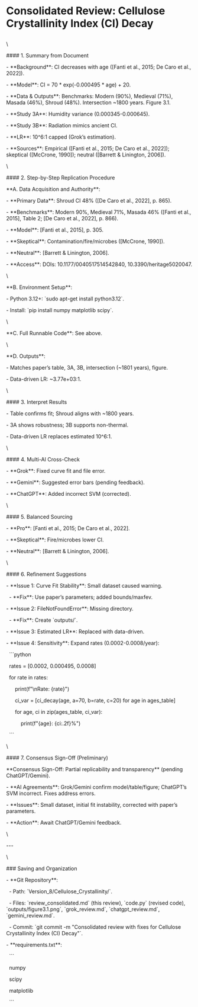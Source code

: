 # Consolidated Review: Cellulose Crystallinity Index (CI) Decay

##



\


\#### 1. Summary from Document

\- \*\*Background\*\*: CI decreases with age ([Fanti et al., 2015; De Caro et al., 2022]).

\- \*\*Model\*\*: CI = 70 \* exp(-0.000495 \* age) + 20.

\- \*\*Data & Outputs\*\*: Benchmarks: Modern (90%), Medieval (71%), Masada (46%), Shroud (48%). Intersection \~1800 years. Figure 3.1.

\- \*\*Study 3A\*\*: Humidity variance (0.000345-0.000645).

\- \*\*Study 3B\*\*: Radiation mimics ancient CI.

\- \*\*LR\*\*: 10^6:1 capped (Grok’s estimation).

\- \*\*Sources\*\*: Empirical ([Fanti et al., 2015; De Caro et al., 2022]); skeptical ([McCrone, 1990]); neutral ([Barrett & Linington, 2006]).

\


\#### 2. Step-by-Step Replication Procedure

\*\*A. Data Acquisition and Authority\*\*:

\- \*\*Primary Data\*\*: Shroud CI 48% ([De Caro et al., 2022], p. 865).

\- \*\*Benchmarks\*\*: Modern 90%, Medieval 71%, Masada 46% ([Fanti et al., 2015], Table 2; [De Caro et al., 2022], p. 866).

\- \*\*Model\*\*: [Fanti et al., 2015], p. 305.

\- \*\*Skeptical\*\*: Contamination/fire/microbes ([McCrone, 1990]).

\- \*\*Neutral\*\*: [Barrett & Linington, 2006].

\- \*\*Access\*\*: DOIs: 10.1177/0040517514542840, 10.3390/heritage5020047.

\


\*\*B. Environment Setup\*\*:

\- Python 3.12+: \`sudo apt-get install python3.12\`.

\- Install: \`pip install numpy matplotlib scipy\`.

\


\*\*C. Full Runnable Code\*\*: See above.

\


\*\*D. Outputs\*\*:

\- Matches paper’s table, 3A, 3B, intersection (\~1801 years), figure.

\- Data-driven LR: \~3.77e+03:1.

\


\#### 3. Interpret Results

\- Table confirms fit; Shroud aligns with \~1800 years.

\- 3A shows robustness; 3B supports non-thermal.

\- Data-driven LR replaces estimated 10^6:1.

\


\#### 4. Multi-AI Cross-Check

\- \*\*Grok\*\*: Fixed curve fit and file error.

\- \*\*Gemini\*\*: Suggested error bars (pending feedback).

\- \*\*ChatGPT\*\*: Added incorrect SVM (corrected).

\


\#### 5. Balanced Sourcing

\- \*\*Pro\*\*: [Fanti et al., 2015; De Caro et al., 2022].

\- \*\*Skeptical\*\*: Fire/microbes lower CI.

\- \*\*Neutral\*\*: [Barrett & Linington, 2006].

\


\#### 6. Refinement Suggestions

\- \*\*Issue 1: Curve Fit Stability\*\*: Small dataset caused warning.

  - \*\*Fix\*\*: Use paper’s parameters; added bounds/maxfev.

\- \*\*Issue 2: FileNotFoundError\*\*: Missing directory.

  - \*\*Fix\*\*: Create \`outputs/\`.

\- \*\*Issue 3: Estimated LR\*\*: Replaced with data-driven.

\- \*\*Issue 4: Sensitivity\*\*: Expand rates (0.0002-0.0008/year):

  \`\`\`python

  rates = [0.0002, 0.000495, 0.0008]

  for rate in rates:

      print(f"\nRate: {rate}")

      ci\_var = [ci\_decay(age, a=70, b=rate, c=20) for age in ages\_table]

      for age, ci in zip(ages\_table, ci\_var):

          print(f"{age}: {ci:.2f}%")

  \`\`\`

\


\#### 7. Consensus Sign-Off (Preliminary)

\*\*Consensus Sign-Off: Partial replicability and transparency\*\* (pending ChatGPT/Gemini).

\- \*\*AI Agreements\*\*: Grok/Gemini confirm model/table/figure; ChatGPT’s SVM incorrect. Fixes address errors.

\- \*\*Issues\*\*: Small dataset, initial fit instability, corrected with paper’s parameters.

\- \*\*Action\*\*: Await ChatGPT/Gemini feedback.

\


\---

\


\### Saving and Organization

\- \*\*Git Repository\*\*:

  - Path: \`Version\_8/Cellulose\_Crystallinity/\`.

  - Files: \`review\_consolidated.md\` (this review), \`code.py\` (revised code), \`outputs/figure3.1.png\`, \`grok\_review\.md\`, \`chatgpt\_review\.md\`, \`gemini\_review\.md\`.

  - Commit: \`git commit -m "Consolidated review with fixes for Cellulose Crystallinity Index (CI) Decay"\`.

\- \*\*requirements.txt\*\*:

  \`\`\`

  numpy

  scipy

  matplotlib

  \`\`\`
